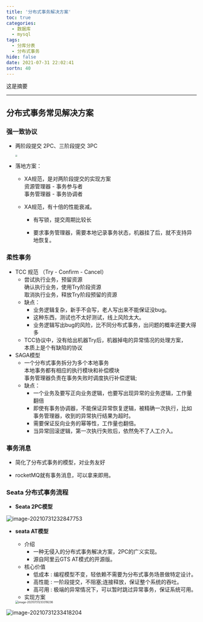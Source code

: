```yaml
---
title: '分布式事务解决方案'
toc: true
categories:
  - 数据库
  - mysql
tags:
  - 分库分表
  - 分布式事务
hide: false
date: 2021-07-31 22:02:41
sortn: 40
---
```


这是摘要
<!-- more -->

------



## 分布式事务常见解决方案



### 强一致协议

- 两阶段提交 2PC、三阶段提交 3PC

  <img src="https://cdn.jsdelivr.net/gh/coolflameSLZ/img/img20210731230311.png" style="zoom:33%;" />

- 落地方案：

  - XA规范，是对两阶段提交的实现方案<br>资源管理器 - 事务参与者<br>事务管理器 - 事务协调者

  - XA规范，有十倍的性能衰减。

    - 有写锁，提交周期比较长

    - 要求事务管理器，需要本地记录事务状态，机器挂了后，就不支持异地恢复。

      

### 柔性事务



- TCC 规范 （Try - Confirm - Cancel）
  - 尝试执行业务，预留资源<br>确认执行业务，使用Try阶段资源<br>取消执行业务，释放Try阶段预留的资源
  - 缺点：
    - 业务逻辑复杂，新手不会写，老人写出来不能保证没bug。
    - 这种东西，测试也不太好测试，线上风险太大。
    - 业务逻辑写出bug的风险，比不同分布式事务，出问题的概率还要大得多
  - TCC协议中，没有给出机器Try后，机器掉电的异常情况的处理方案，<br>本质上是个有缺陷的协议
- SAGA模型
  - 一个分布式事务拆分为多个本地事务<br>本地事务都有相应的执行模块和补偿模块<br>事务管理器负责在事务失败时调度执行补偿逻辑;
  - 缺点：
    - 一个业务及要写正向业务逻辑，也要写出现异常的业务逻辑，工作量翻倍
    - 即使有事务协调器，不能保证异常恢复逻辑，被精确一次执行，比如事务管理器，收到的异常执行结果为超时。
    - 需要保证反向业务的幂等性，工作量也翻倍。
    - 当异常回滚逻辑，第一次执行失败后，依然免不了人工介入。



### 事务消息

- 简化了分布式事务的模型，对业务友好

- rocketMQ就有事务消息，可以拿来即用。

  

### Seata 分布式事务流程

- **Seata 2PC模型**

![image-20210731232847753](https://cdn.jsdelivr.net/gh/coolflameSLZ/img/img20210731232847.png)



- **seata AT模型**

  - 介绍
    - 一种无侵入的分布式事务解决方案，2PC的广义实现。 
    - 源自阿里云GTS AT模式的开源版。
  - 核心价值
    - 低成本 : 编程模型不变，轻依赖不需要为分布式事务场景做特定设计。
    - 高性能 : 一阶段提交，不阻塞;连接释放，保证整个系统的吞吐。
    - 高可用 : 极端的异常情况下，可以暂时跳过异常事务，保证系统可用。
  - 实现方案

  <img src="https://cdn.jsdelivr.net/gh/coolflameSLZ/img/img20210731233319.png" alt="image-20210731233319236" style="zoom:50%;" />

![image-20210731233418204](https://cdn.jsdelivr.net/gh/coolflameSLZ/img/img20210731233418.png)

